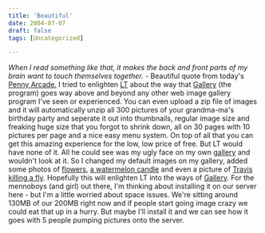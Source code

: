 ```yaml
---
title: 'Beautiful'
date: 2004-07-07
draft: false
tags: [Uncategorized]

---
```


_When I read something like that, it makes the back and front parts of my brain want to touch themselves together._ - Beautiful quote from today's [Penny Arcade.](http://www.penny-arcade.com/) I tried to enlighten [LT](http://www.theheresy.com/) about the way that [Gallery](http://gallery.sourceforge.net/) (the program) goes way above and beyond any other web image gallery program I've seen or experienced. You can even upload a zip file of images and it will automatically unzip all 300 pictures of your grandma-ma's birthday party and seperate it out into thumbnails, regular image size and freaking huge size that you forgot to shrink down, all on 30 pages with 10 pictures per page and a nice easy menu system. On top of all that you can get this amazing experience for the low, low price of free. But LT would have none of it. All he could see was my ugly face on my own [gallery](http://chrisenns.isa-geek.com/gallery) and wouldn't look at it. So I changed my default images on my gallery, added some photos of [flowers](http://chrisenns.isa-geek.com/gallery/Artsy-Farty/IMG_1415), [a watermelon candle](http://chrisenns.isa-geek.com/gallery/Artsy-Farty/Candle_on_Bruce_s_Deck) and even a picture of [Travis killing a fly](http://chrisenns.isa-geek.com/gallery/Friends/Travis_Kills_a_Fly). Hopefully this will enlighten LT into the ways of [Gallery](http://gallery.sourceforge.net/). For the mennoboys (and girl) out there, I'm thinking about installing it on our server here - but I'm a little worried about space issues. We're sitting around 130MB of our 200MB right now and if people start going image crazy we could eat that up in a hurry. But maybe I'll install it and we can see how it goes with 5 people pumping pictures onto the server.